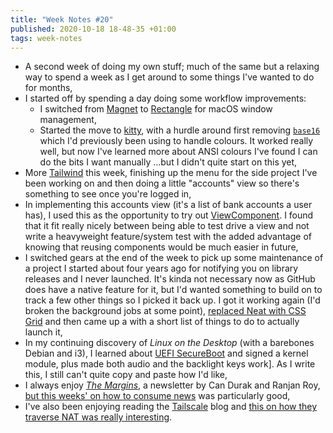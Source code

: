 ```yaml
---
title: "Week Notes #20"
published: 2020-10-18 18-48-35 +01:00
tags: week-notes
---
```


* A second week of doing my own stuff; much of the same but a relaxing way to
  spend a week as I get around to some things I've wanted to do for months,
* I started off by spending a day doing some workflow improvements:
  - I switched from [Magnet][6] to [Rectangle][7] for macOS window management,
  - Started the move to [kitty][9], with a hurdle around first removing
  [`base16`][8] which I'd previously been using to handle colours. It worked
  really well, but now I've learned more about ANSI colours I've found I can do
  the bits I want manually …but I didn't quite start on this yet,
* More [Tailwind][10] this week, finishing up the menu for the side project
  I've been working on and then doing a little "accounts" view so there's
  something to see once you're logged in,
* In implementing this accounts view (it's a list of bank accounts a user
  has), I used this as the opportunity to try out [ViewComponent][11]. I
  found that it fit really nicely between being able to test drive a view and
  not write a heavyweight feature/system test with the added advantage of
  knowing that reusing components would be much easier in future,
* I switched gears at the end of the week to pick up some maintenance of a
  project I started about four years ago for notifying you on library
  releases and I never launched. It's kinda not necessary now as GitHub does
  have a native feature for it, but I'd wanted something to build on to track
  a few other things so I picked it back up. I got it working again (I'd
  broken the background jobs at some point), [replaced Neat with CSS Grid][3]
  and then came up a with a short list of things to do to actually launch it,
* In my continuing discovery of _Linux on the Desktop_ (with a barebones
  Debian and i3), I learned about [UEFI SecureBoot][12] and signed a kernel
  module, plus made both audio and the backlight keys work]. As I write this,
  I still can't quite copy and paste how I'd like,
* I always enjoy [_The Margins_][2], a newsletter by Can Durak and Ranjan
  Roy, [but this weeks' on how to consume news][1] was particularly good,
* I've also been enjoying reading the [Tailscale][5] blog and
  [this on how they traverse NAT was really interesting][4].

[1]: https://themargins.substack.com/p/thinking-and-feeling-how-to-read
[2]: https://themargins.substack.com
[3]: https://github.com/thoughtbot/neat
[4]: https://tailscale.com/blog/how-nat-traversal-works/
[5]: https://tailscale.com
[6]: https://magnet.crowdcafe.com
[7]: https://rectangleapp.com
[8]: http://chriskempson.com/projects/base16/
[9]: https://sw.kovidgoyal.net/kitty/index.html#
[10]: https://tailwindcss.com
[11]: https://github.com/github/view_component
[12]: https://wiki.debian.org/SecureBoot
